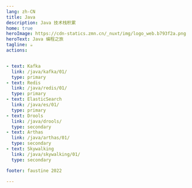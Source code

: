 ```yaml
---
lang: zh-CN
title: Java
description: Java 技术栈积累
home: true
heroImage: https://cdn-statics.zmn.cn/_nuxt/img/logo_web.b793f2a.png
heroText: Java 编程之旅
tagline: ☕️
actions:


- text: Kafka
  link: /java/kafka/01/
  type: primary
- text: Redis
  link: /java/redis/01/
  type: primary
- text: ElasticSearch
  link: /java/es/01/
  type: primary
- text: Drools
  link: /java/drools/
  type: secondary
- text: Arthas
  link: /java/arthas/01/
  type: secondary
- text: Skywalking
  link: /java/skywalking/01/
  type: secondary

footer: faustine 2022

---
```




